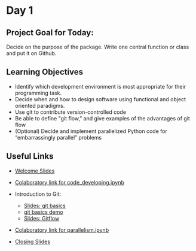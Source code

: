 # Day 1

## Project Goal for Today:

Decide on the purpose of the package. Write one central function or class and put it on Github.

## Learning Objectives

  * Identify which development environment is most appropriate for their programming task.
  * Decide when and how to design software using functional and object oriented paradigms.
  * Use git to contribute version-controlled code
  * Be able to define "git flow," and give examples of the advantages of git flow
  * (Optional) Decide and implement parallelized Python code for “embarrassingly parallel” problems

## Useful Links

 * [Welcome Slides](https://docs.google.com/presentation/d/1sp7KDj7hJYAO8HbqRTTLEEa2DIiFknIayVy1iD_h0G4/edit?usp=sharing)
 * [Colaboratory link for code_developing.ipynb](https://colab.research.google.com/github/semaphoreP/codeastro/blob/main/Day1/code_developing.ipynb)
 * Introduction to Git:
    * [Slides: git basics](https://github.com/semaphoreP/codeastro/blob/main/Day1/intro_to_git.pptx)
    * [git basics demo](https://github.com/semaphoreP/codeastro/blob/main/Day1/git_intro/README.md)
    * [Slides: Gitflow](https://github.com/semaphoreP/codeastro/blob/main/Day1/gitflow.pptx)

 * [Colaboratory link for parallelism.ipynb](https://colab.research.google.com/github/semaphoreP/codeastro/blob/main/Day1/parallelism.ipynb)
 * [Closing Slides](https://docs.google.com/presentation/d/17hjcGZCWItcQB0e8bfAjf3u5i2ONLkPD5I2z_lVpd_4/edit?usp=sharing)
